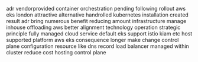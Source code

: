 adr vendorprovided container orchestration pending following rollout aws eks london attractive alternative handrolled kubernetes installation created result adr bring numerous benefit reducing amount infrastructure manage inhouse offloading aws better alignment technology operation strategic principle fully managed cloud service default eks support istio kiam etc host supported platform aws eks consequence longer make change control plane configuration resource like dns record load balancer managed within cluster reduce cost hosting control plane